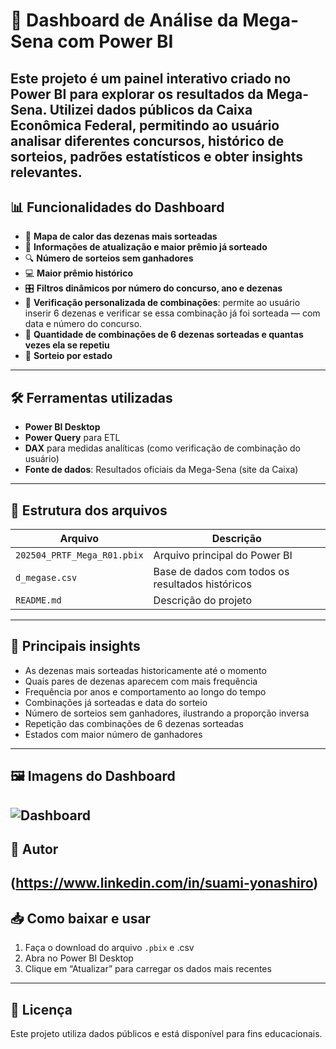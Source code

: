 # 🎯 Dashboard de Análise da Mega-Sena com Power BI

Este projeto é um painel interativo criado no Power BI para explorar os resultados da Mega-Sena.
Utilizei dados públicos da Caixa Econômica Federal, permitindo ao usuário analisar diferentes concursos, histórico de sorteios, padrões estatísticos e obter insights relevantes. 
---

## 📊 Funcionalidades do Dashboard

- 🔢 **Mapa de calor das dezenas mais sorteadas**
- 📅 **Informações de atualização e maior prêmio já sorteado**
- 🔍 **Número de sorteios sem ganhadores**
- 💻 **Maior prêmio histórico**
- 🎛️ **Filtros dinâmicos por número do concurso, ano e dezenas**
- 🎯 **Verificação personalizada de combinações**: permite ao usuário inserir 6 dezenas e verificar se essa combinação já foi sorteada — com data e número do concurso.
- 🧮 **Quantidade de combinações de 6 dezenas sorteadas e quantas vezes ela se repetiu**
- 📌 **Sorteio por estado**
---

## 🛠️ Ferramentas utilizadas

- **Power BI Desktop**
- **Power Query** para ETL
- **DAX** para medidas analíticas (como verificação de combinação do usuário)
- **Fonte de dados**: Resultados oficiais da Mega-Sena (site da Caixa)
---

## 📁 Estrutura dos arquivos

| Arquivo | Descrição |
|--------|-----------|
| `202504_PRTF_Mega_R01.pbix` | Arquivo principal do Power BI |
| `d_megase.csv` | Base de dados com todos os resultados históricos |
| `README.md` | Descrição do projeto |
---

## 🧠 Principais insights

- As dezenas mais sorteadas historicamente até o momento
- Quais pares de dezenas aparecem com mais frequência
- Frequência por anos e comportamento ao longo do tempo
- Combinações já sorteadas e data do sorteio
- Número de sorteios sem ganhadores, ilustrando a proporção inversa
- Repetição das combinações de 6 dezenas sorteadas
- Estados com maior número de ganhadores
---

## 🖼️ Imagens do Dashboard

![Dashboard](imagem/dashboard-megasena.jpg)
---

## 📌 Autor

(https://www.linkedin.com/in/suami-yonashiro)
---

## 📥 Como baixar e usar

1. Faça o download do arquivo `.pbix` e .csv
2. Abra no Power BI Desktop
3. Clique em “Atualizar” para carregar os dados mais recentes
---

## 📜 Licença

Este projeto utiliza dados públicos e está disponível para fins educacionais.
